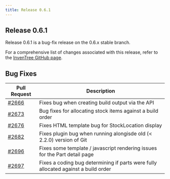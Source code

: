 ```yaml
---
title: Release 0.6.1
---
```


## Release 0.6.1

Release 0.6.1 is a bug-fix release on the 0.6.x stable branch.

For a comprehensive list of changes associated with this release, refer to the [InvenTree GitHub page](https://github.com/inventree/InvenTree/milestone/13).

## Bug Fixes

| Pull Request | Description |
| --- | --- |
| [#2666](https://github.com/inventree/InvenTree/pull/2666) | Fixes bug when creating build output via the API |
| [#2673](https://github.com/inventree/InvenTree/pull/2673) | Bug fixes for allocating stock items against a build order |
| [#2676](https://github.com/inventree/InvenTree/pull/2676) | Fixes HTML template bug for StockLocation display |
| [#2682](https://github.com/inventree/InvenTree/pull/2682) | Fixes plugin bug when running alongisde old (< 2.2.0) version of Git |
| [#2696](https://github.com/inventree/InvenTree/pull/2696) | Fixes some template / javascript rendering issues for the Part detail page |
| [#2697](https://github.com/inventree/InvenTree/pull/2697) | Fixes a coding bug determining if parts were fully allocated against a build order |
